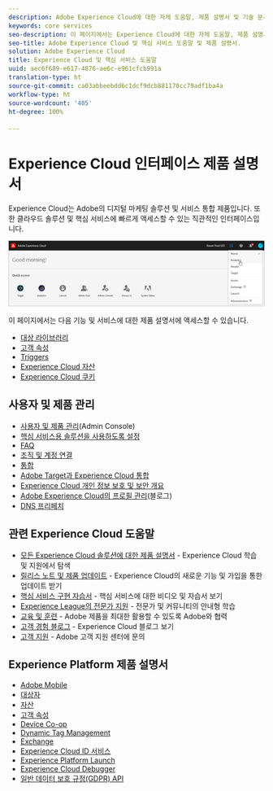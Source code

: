 ```yaml
---
description: Adobe Experience Cloud에 대한 자체 도움말, 제품 설명서 및 기술 문서 Experience Cloud는 Adobe의 디지털 마케팅 솔루션 및 서비스 통합 제품입니다.
keywords: core services
seo-description: 이 페이지에서는 Experience Cloud에 대한 자체 도움말, 제품 설명서 및 기술 문서를 제공합니다.
seo-title: Adobe Experience Cloud 및 핵심 서비스 도움말 및 제품 설명서.
solution: Adobe Experience Cloud
title: Experience Cloud 및 핵심 서비스 도움말
uuid: aec6f689-e617-4876-ae6c-e961cfcb991a
translation-type: ht
source-git-commit: ca03abbeebdd6c1dcf9dcb881170cc79adf1ba4a
workflow-type: ht
source-wordcount: '405'
ht-degree: 100%

---
```



# Experience Cloud 인터페이스 제품 설명서

Experience Cloud는 Adobe의 디지털 마케팅 솔루션 및 서비스 통합 제품입니다. 또한 클라우드 솔루션 및 핵심 서비스에 빠르게 액세스할 수 있는 직관적인 인터페이스입니다.

![Experience Cloud](assets/cloud-pulldown.png)

이 페이지에서는 다음 기능 및 서비스에 대한 제품 설명서에 액세스할 수 있습니다.

* [대상 라이브러리](audience-library/audience-library.md)
* [고객 속성](attributes/attributes.md)
* [Triggers](activation/triggers.md)
* [Experience Cloud 자산](experience-cloud-assets/experience-cloud-assets.md)
* [Experience Cloud 쿠키](cookies/cookies-privacy.md)

## 사용자 및 제품 관리

* [사용자 및 제품 관리](admin-getting-started/admin-getting-started.md)(Admin Console)
* [핵심 서비스용 솔루션을 사용하도록 설정](core-services/core-services.md)
* [FAQ](admin-getting-started/admin-getting-started.md)
* [조직 및 계정 연결](admin-getting-started/organizations.md)
* [통합](marketing-cloud-integrations.md)
* [Adobe Target과 Experience Cloud 통합](https://docs.adobe.com/content/help/ko-KR/target/using/integrate/a4t/a4t.html)
* [Experience Cloud 개인 정보 보호 및 보안 개요](assets/Adobe-Marketing-Cloud-Privacy-and-Security-Overview.pdf)
* [Adobe Experience Cloud의 프로필 관리](https://theblog.adobe.com/profile-management-adobe-marketing-cloud-comes-together/)(블로그)
* [DNS 프리페치](admin-getting-started/admin-getting-started.md#concept_6BC8C6856E3644F8956D7AD0A96383B7)

## 관련 Experience Cloud 도움말

* [모든 Experience Cloud 솔루션에 대한 제품 설명서](https://docs.adobe.com/content/help/ko-KR/experience-cloud/user-guides/home.html) - Experience Cloud 학습 및 지원에서 탐색
* [릴리스 노트 및 제품 업데이트](https://docs.adobe.com/content/help/ko-KR/release-notes/experience-cloud/current.html) - Experience Cloud의 새로운 기능 및 가입을 통한 업데이트 받기
* [핵심 서비스 구현 자습서](https://docs.adobe.com/content/help/en/core-services-learn/tutorials/overview.html) - 핵심 서비스에 대한 비디오 및 자습서 보기
* [Experience League의 전문가 지원](https://landing.adobe.com/experience-league/) - 전문가 및 커뮤니티의 안내형 학습
* [교육 및 훈련](https://helpx.adobe.com/kr/learning.html?promoid=KAUDK) - Adobe 제품을 최대한 활용할 수 있도록 Adobe와 협력
* [고객 경험 블로그](https://theblog.adobe.com/customer-experience/) - Experience Cloud 블로그 보기
* [고객 지원](https://helpx.adobe.com/kr/contact/enterprise-support.ec.html) - Adobe 고객 지원 센터에 문의

## Experience Platform 제품 설명서

* [Adobe Mobile](https://docs.adobe.com/content/help/ko-KR/mobile-services/using/home.html)
* [대상자](https://docs.adobe.com/content/help/ko-KR/core-services/interface/audience-library.html)
* [자산](experience-cloud-assets/experience-cloud-assets.md)
* [고객 속성](https://docs.adobe.com/content/help/ko-KR/core-services/interface/customer-attributes/attributes.html)
* [Device Co-op](https://docs.adobe.com/content/help/ko-KR/device-co-op/using/home.html)
* [Dynamic Tag Management](https://docs.adobe.com/content/help/ko-KR/dtm/using/dtm-home.html)
* [Exchange](https://experiencecloud.adobeexchange.com/)
* [Experience Cloud ID 서비스](https://docs.adobe.com/content/help/ko-KR/id-service/using/home.html)
* [Experience Platform Launch](https://docs.adobelaunch.com/)
* [Experience Cloud Debugger](https://docs.adobe.com/content/help/ko-KR/debugger/using/experience-cloud-debugger.html)
* [일반 데이터 보호 규정(GDPR) API](https://www.adobe.io/apis/experiencecloud/gdpr.html)


